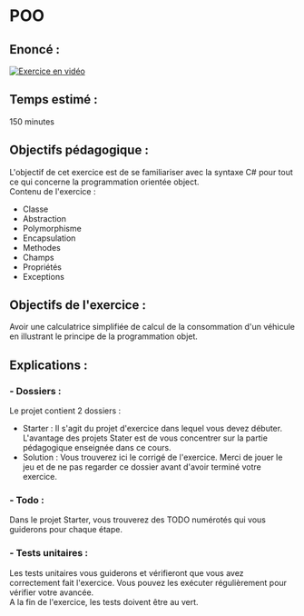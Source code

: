 # POO  
## Enoncé :  
  
[![Exercice en vidéo](https://img.youtube.com/vi/LfBv3kqcKk4/mqdefault.jpg)](https://youtu.be/LfBv3kqcKk4)  
  
## Temps estimé :  
150 minutes  
## Objectifs pédagogique :  
L'objectif de cet exercice est de se familiariser avec la syntaxe C# pour tout ce qui concerne la programmation orientée object.  
Contenu de l'exercice :  
- Classe  
- Abstraction  
- Polymorphisme  
- Encapsulation  
- Methodes  
- Champs  
- Propriétés  
- Exceptions  
## Objectifs de l'exercice :  
Avoir une calculatrice simplifiée de calcul de la consommation d'un véhicule en illustrant le principe de la programmation objet.  
## Explications :  
### - Dossiers :  
Le projet contient 2 dossiers :   
- Starter :  Il s'agit du projet d'exercice dans lequel vous devez débuter. L'avantage des projets Stater est de vous concentrer sur la partie pédagogique enseignée dans ce cours.  
- Solution : Vous trouverez ici le corrigé de l'exercice. Merci de jouer le jeu et de ne pas regarder ce dossier avant d'avoir terminé votre exercice.  
### - Todo :  
Dans le projet Starter, vous trouverez des TODO numérotés qui vous guiderons pour chaque étape.  
### - Tests unitaires :  
Les tests unitaires vous guiderons et vérifieront que vous avez correctement fait l'exercice. Vous pouvez les exécuter régulièrement pour vérifier votre avancée.  
A la fin de l'exercice, les tests doivent être au vert.  